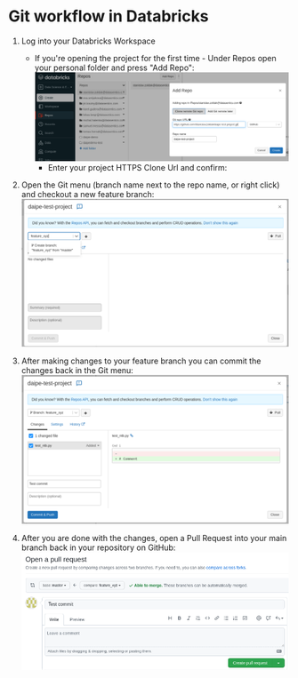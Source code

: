 # Git workflow in Databricks

1. Log into your Databricks Workspace
    - If you're opening the project for the first time - Under Repos open your personal folder and press "Add Repo":
    ![](images/repos_workflow_step_1.png)
      - Enter your project HTTPS Clone Url and confirm:

2. Open the Git menu (branch name next to the repo name, or right click) and checkout a new feature branch:
![](images/repos_workflow_step_2.png)

3. After making changes to your feature branch you can commit the changes back in the Git menu:
![](images/repos_workflow_step_3.png)

4. After you are done with the changes, open a Pull Request into your main branch back in your repository on GitHub:
![](images/repos_workflow_step_4.png)
